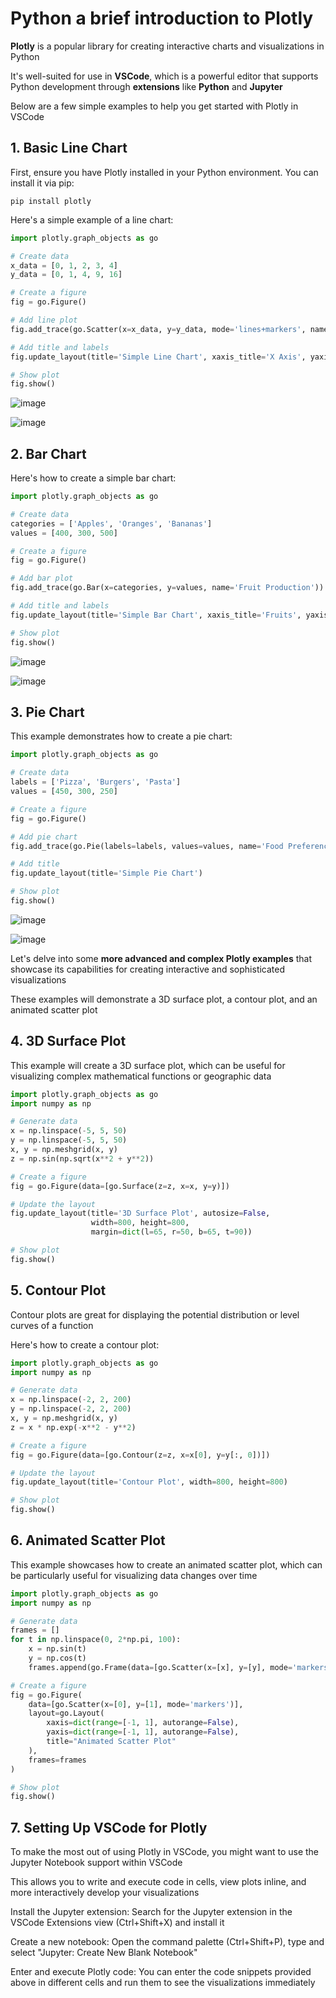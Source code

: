 # Python a brief introduction to Plotly

**Plotly** is a popular library for creating interactive charts and visualizations in Python

It's well-suited for use in **VSCode**, which is a powerful editor that supports Python development through **extensions** like **Python** and **Jupyter**

Below are a few simple examples to help you get started with Plotly in VSCode

## 1. Basic Line Chart

First, ensure you have Plotly installed in your Python environment. You can install it via pip:

```
pip install plotly
```

Here's a simple example of a line chart:

```python
import plotly.graph_objects as go

# Create data
x_data = [0, 1, 2, 3, 4]
y_data = [0, 1, 4, 9, 16]

# Create a figure
fig = go.Figure()

# Add line plot
fig.add_trace(go.Scatter(x=x_data, y=y_data, mode='lines+markers', name='Line plot'))

# Add title and labels
fig.update_layout(title='Simple Line Chart', xaxis_title='X Axis', yaxis_title='Y Axis')

# Show plot
fig.show()
```

![image](https://github.com/luiscoco/Python_Plotly/assets/32194879/2e8e8773-0654-46e6-b601-c8765a20e1b4)

![image](https://github.com/luiscoco/Python_Plotly/assets/32194879/3aaf8618-3998-4366-a936-24e2043006ea)

## 2. Bar Chart

Here's how to create a simple bar chart:

```python
import plotly.graph_objects as go

# Create data
categories = ['Apples', 'Oranges', 'Bananas']
values = [400, 300, 500]

# Create a figure
fig = go.Figure()

# Add bar plot
fig.add_trace(go.Bar(x=categories, y=values, name='Fruit Production'))

# Add title and labels
fig.update_layout(title='Simple Bar Chart', xaxis_title='Fruits', yaxis_title='Quantity')

# Show plot
fig.show()
```

![image](https://github.com/luiscoco/Python_Plotly/assets/32194879/a675076e-f778-4f04-a7c3-de3b9a1e620f)

![image](https://github.com/luiscoco/Python_Plotly/assets/32194879/b3fe6e7e-eb3c-4da8-ba3a-f1cbec4c13cf)

## 3. Pie Chart

This example demonstrates how to create a pie chart:

```python
import plotly.graph_objects as go

# Create data
labels = ['Pizza', 'Burgers', 'Pasta']
values = [450, 300, 250]

# Create a figure
fig = go.Figure()

# Add pie chart
fig.add_trace(go.Pie(labels=labels, values=values, name='Food Preference'))

# Add title
fig.update_layout(title='Simple Pie Chart')

# Show plot
fig.show()
```

![image](https://github.com/luiscoco/Python_Plotly/assets/32194879/edb79fac-d15c-4b81-8b37-092e28dda00d)

![image](https://github.com/luiscoco/Python_Plotly/assets/32194879/2a1abfd6-2889-4e6e-a775-05b4a267d10e)

Let's delve into some **more advanced and complex Plotly examples** that showcase its capabilities for creating interactive and sophisticated visualizations

These examples will demonstrate a 3D surface plot, a contour plot, and an animated scatter plot

## 4. 3D Surface Plot

This example will create a 3D surface plot, which can be useful for visualizing complex mathematical functions or geographic data

```python
import plotly.graph_objects as go
import numpy as np

# Generate data
x = np.linspace(-5, 5, 50)
y = np.linspace(-5, 5, 50)
x, y = np.meshgrid(x, y)
z = np.sin(np.sqrt(x**2 + y**2))

# Create a figure
fig = go.Figure(data=[go.Surface(z=z, x=x, y=y)])

# Update the layout
fig.update_layout(title='3D Surface Plot', autosize=False,
                  width=800, height=800,
                  margin=dict(l=65, r=50, b=65, t=90))

# Show plot
fig.show()
```

## 5. Contour Plot

Contour plots are great for displaying the potential distribution or level curves of a function

Here's how to create a contour plot:

```python
import plotly.graph_objects as go
import numpy as np

# Generate data
x = np.linspace(-2, 2, 200)
y = np.linspace(-2, 2, 200)
x, y = np.meshgrid(x, y)
z = x * np.exp(-x**2 - y**2)

# Create a figure
fig = go.Figure(data=[go.Contour(z=z, x=x[0], y=y[:, 0])])

# Update the layout
fig.update_layout(title='Contour Plot', width=800, height=800)

# Show plot
fig.show()
```

## 6. Animated Scatter Plot

This example showcases how to create an animated scatter plot, which can be particularly useful for visualizing data changes over time

```python
import plotly.graph_objects as go
import numpy as np

# Generate data
frames = []
for t in np.linspace(0, 2*np.pi, 100):
    x = np.sin(t)
    y = np.cos(t)
    frames.append(go.Frame(data=[go.Scatter(x=[x], y=[y], mode='markers')], name=str(t)))

# Create a figure
fig = go.Figure(
    data=[go.Scatter(x=[0], y=[1], mode='markers')],
    layout=go.Layout(
        xaxis=dict(range=[-1, 1], autorange=False),
        yaxis=dict(range=[-1, 1], autorange=False),
        title="Animated Scatter Plot"
    ),
    frames=frames
)

# Show plot
fig.show()
```

## 7. Setting Up VSCode for Plotly

To make the most out of using Plotly in VSCode, you might want to use the Jupyter Notebook support within VSCode

This allows you to write and execute code in cells, view plots inline, and more interactively develop your visualizations

Install the Jupyter extension: Search for the Jupyter extension in the VSCode Extensions view (Ctrl+Shift+X) and install it

Create a new notebook: Open the command palette (Ctrl+Shift+P), type and select "Jupyter: Create New Blank Notebook"

Enter and execute Plotly code: You can enter the code snippets provided above in different cells and run them to see the visualizations immediately

